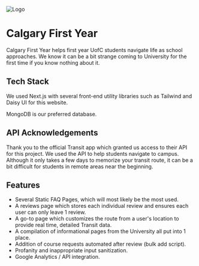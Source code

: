 
![Logo](https://www.calgaryfirstyear.com/_next/image?url=%2F_next%2Fstatic%2Fmedia%2Fcampusconnect3.121c959e.webp&w=128&q=75)


# Calgary First Year

Calgary First Year helps first year UofC students navigate life as school approaches. We know it can be a bit strange coming to University for the first time if you know nothing about it. 

## Tech Stack

We used Next.js with several front-end utility libraries such as Tailwind and Daisy UI for this website.

MongoDB is our preferred database.

## API Acknowledgements

Thank you to the official Transit app which granted us access to their API for this project. We used the API to help students navigate to campus. Although it only takes a few days to memorize your transit route, it can be a bit difficult for students in remote areas near the beginning.


## Features

- Several Static FAQ Pages, which will most likely be the most used.
- A reviews page which stores each individual review and ensures each user can only leave 1 review.
- A go-to page which customizes the route from a user's location to provide real time, detailed Transit data.
- A compilation of informational pages from the University all put into 1 place.
- Addition of course requests automated after review (bulk add script).
- Profanity and inappropriate input sanitization.
- Google Analytics / API integration.
